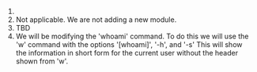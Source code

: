 1)
2) Not applicable. We are not adding a new module.
3) TBD
4) We will be modifying the 'whoami' command. To do this we will use the 'w' command with the options '[whoami]', '-h', and '-s'
   This will show the information in short form for the current user without the header shown from 'w'.

